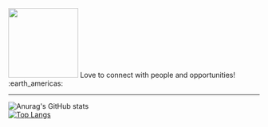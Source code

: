 <img src="https://media2.giphy.com/media/WsvbZxS6Se8wAa41p2/giphy.gif?cid=ecf05e47yun1hx0yfh1vxr5n0x0pzv90abwzlczqk7egscwf&rid=giphy.gif&ct=ts" width="140" height="140">
Love to connect with people and opportunities! :earth_americas:

<hr>

![Anurag's GitHub stats](https://github-readme-stats.vercel.app/api?username=neoguiz&show_icons=true&theme=midnight-purple&title_color=ffffff)<br>
[![Top Langs](https://github-readme-stats.vercel.app/api/top-langs/?username=neoguiz&layout=compact&theme=midnight-purple)](https://github.com/anuraghazra/github-readme-stats)




<!--
**neoguiz/neoguiz** is a ✨ _special_ ✨ repository because its `README.md` (this file) appears on your GitHub profile.

Here are some ideas to get you started:

- 🔭 I’m currently working on ...
- 🌱 I’m currently learning ...
- 👯 I’m looking to collaborate on ...
- 🤔 I’m looking for help with ...
- 💬 Ask me about ...
- 📫 How to reach me: ...
- 😄 Pronouns: ...
- ⚡ Fun fact: ...
-->
